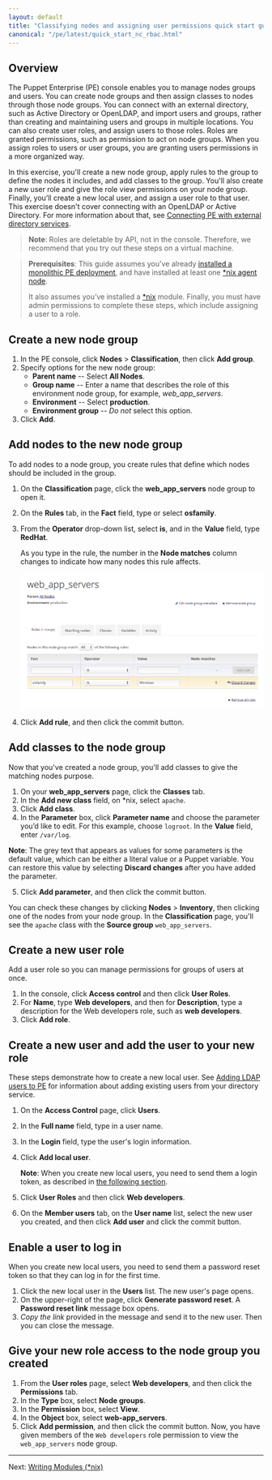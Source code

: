 ```yaml
---
layout: default
title: "Classifying nodes and assigning user permissions quick start guide"
canonical: "/pe/latest/quick_start_nc_rbac.html"
---
```



## Overview

The Puppet Enterprise (PE) console enables you to manage nodes groups and users. You can create node groups and then assign classes to nodes through those node groups. You can connect with an external directory, such as Active Directory or OpenLDAP, and import users and groups, rather than creating and maintaining users and groups in multiple locations. You can also create user roles, and assign users to those roles. Roles are granted permissions, such as permission to act on node groups. When you assign roles to users or user groups, you are granting users permissions in a more organized way.

In this exercise, you'll create a new node group, apply rules to the group to define the nodes it includes, and add classes to the group. You'll also create a new user role and give the role view permissions on your node group. Finally, you’ll create a new local user, and assign a user role to that user.  This exercise doesn't cover connecting with an OpenLDAP or Active Directory. For more information about that, see [Connecting PE with external directory services](./rbac_ldap.html).

>**Note**: Roles are deletable by API, not in the console. Therefore, we recommend that you try out these steps on a virtual machine.

[assign_rule]: ./images/quick/assign_rule.png

> **Prerequisites**: This guide assumes you've already [installed a monolithic PE deployment](./quick_start_install_mono.html), and have installed at least one [*nix agent node](./quick_start_install_agents_nix.html).
>
> It also assumes you’ve installed a [*nix](./quick_start_module_install_nix.html) module. Finally, you must have admin permissions to complete these steps, which include assigning a user to a role.


## Create a new node group

1. In the PE console, click **Nodes** > **Classification**, then click **Add group**.
2. Specify options for the new node group:
   - **Parent name** -- Select **All Nodes**.
   - **Group name** -- Enter a name that describes the role of this environment node group, for example, *web_app_servers*.
   - **Environment** -- Select **production**.
   - **Environment group** -- *Do not* select this option.
3. Click **Add**.

## Add nodes to the new node group

To add nodes to a node group, you create rules that define which nodes should be included in the group.

1. On the **Classification** page, click the **web_app_servers** node group to open it.
2. On the **Rules** tab, in the **Fact** field, type or select __osfamily__.
3. From the **Operator** drop-down list, select **is**, and in the **Value** field, type __RedHat__.

    As you type in the rule, the number in the **Node matches** column changes to indicate how many nodes this rule affects.

    ![adding rule to node group][assign_rule]

4. Click **Add rule**, and then click the commit button.

## Add classes to the node group

Now that you've created a node group, you'll add classes to give the matching nodes purpose.

1. On your **web_app_servers** page, click the **Classes** tab.
2. In the **Add new class** field, on \*nix, select `apache`.
3. Click **Add class**.
4. In the **Parameter** box, click **Parameter name** and choose the parameter you’d like to edit. For this example, choose `logroot`. In the __Value__ field, enter `/var/log`.

**Note**: The grey text that appears as values for some parameters is the default value, which can be either a literal value or a Puppet variable. You can restore this value by selecting __Discard changes__ after you have added the parameter.

5. Click **Add parameter**, and then click the commit button.

You can check these changes by clicking **Nodes** > **Inventory**, then clicking one of the nodes from your node group. In the **Classification** page, you'll see the `apache` class with the **Source group** `web_app_servers`.


## Create a new user role

Add a user role so you can manage permissions for groups of users at once.

1. In the console, click **Access control** and then click **User Roles**.
2. For **Name**, type __Web developers__, and then for **Description**, type a description for the Web developers role, such as __web developers__.
3. Click **Add role**.

## Create a new user and add the user to your new role

These steps demonstrate how to create a new local user. See [Adding LDAP users to PE](./rbac_user_roles.html#add-external-directory-users-to-pe) for information about adding existing users from your directory service.

1. On the **Access Control** page, click **Users**.
2. In the **Full name** field, type in a user name.
3. In the **Login** field, type the user's login information.
4. Click **Add local user**.

	**Note**: When you create new local users, you need to send them a login token, as described in [the following section](./quick_start_nc_rbac.html#enable-a-user-to-log-in).

5. Click **User Roles** and then click **Web developers**.
6. On the **Member users** tab, on the **User name** list, select the new user you created, and then click **Add user** and click the commit button.

## Enable a user to log in
When you create new local users, you need to send them a password reset token so that they can log in for the first time.

1. Click the new local user in the **Users** list.
The new user's page opens.
2. On the upper-right of the page, click **Generate password reset**. A **Password reset link** message box opens.
3. *Copy the link* provided in the message and send it to the new user. Then you can close the message.

## Give your new role access to the node group you created

1. From the **User roles** page, select **Web developers**, and then click the **Permissions** tab.
2. In the **Type** box, select **Node groups**.
3. In the **Permission** box, select **View**.
4. In the **Object** box, select **web-app_servers**.
5. Click **Add permission**, and then click the commit button.
Now, you have given members of the `Web developers` role permission to view the `web_app_servers` node group.


----------

Next: [Writing Modules (*nix)](./quick_writing_nix.html)
